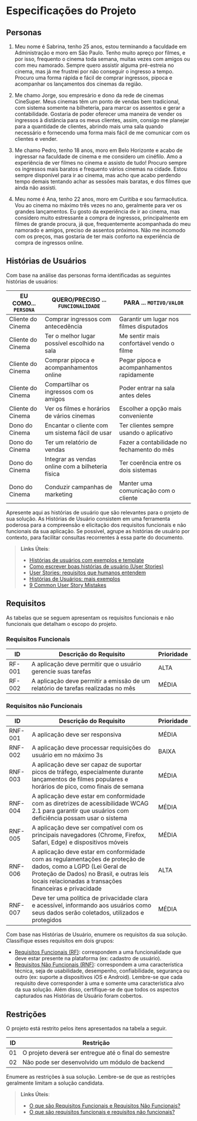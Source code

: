 # Especificações do Projeto

## Personas

1. Meu nome é Sabrina, tenho 25 anos, estou terminando a faculdade em Administração e moro em São Paulo. Tenho muito apreço por filmes, e por isso, frequento o cinema toda semana, muitas vezes com amigos ou com meu namorado. Sempre quero assistir alguma pré-estreia no cinema, mas já me frustrei por não conseguir o ingresso a tempo. Procuro uma forma rápida e fácil de comprar ingressos, pipoca e acompanhar os lançamentos dos cinemas da região.

1. Me chamo Jorge, sou empresário e dono da rede de cinemas CineSuper.  Meus cinemas têm um ponto de vendas bem tradicional, com sistema somente na bilheteria, para marcar os assentos e gerar a contabilidade. Gostaria de poder oferecer uma maneira de vender os ingressos à distância para os meus clientes, assim, consigo me planejar para a quantidade de clientes, abrindo mais uma sala quando necessário e fornecendo uma forma mais fácil de me comunicar com os clientes e vender.

1. Me chamo Pedro, tenho 18 anos, moro em Belo Horizonte e acabo de ingressar na faculdade de cinema e me considero um cinéfilo. Amo a experiência de ver filmes no cinema e assisto de tudo! Procuro sempre os ingressos mais baratos e frequento vários cinemas na cidade. Estou sempre disponível para ir ao cinema, mas acho que acabo perdendo tempo demais tentando achar as sessões mais baratas, e dos filmes que ainda não assisti.

1. Meu nome é Ana, tenho 22 anos, moro em Curitiba e sou farmacêutica. Vou ao cinema no máximo três vezes no ano, geralmente para ver os grandes lançamentos. Eu gosto da experiência de ir ao cinema, mas considero muito estressante a compra de ingressos, principalmente em filmes de grande procura, já que, frequentemente acompanhada do meu namorado e amigos, preciso de assentos próximos. Não me incomodo com os preços, mas gostaria de ter mais conforto na experiência de compra de ingressos online.

## Histórias de Usuários

Com base na análise das personas forma identificadas as seguintes histórias de usuários:

|EU COMO... `PERSONA`| QUERO/PRECISO ... `FUNCIONALIDADE`               |PARA ... `MOTIVO/VALOR`                     |
|--------------------|--------------------------------------------------|--------------------------------------------|
|Cliente do Cinema   | Comprar ingressos com antecedência               | Garantir um lugar nos filmes disputados    |
|Cliente do Cinema   | Ter o melhor lugar possível escolhido na sala    | Me sentir mais confortável vendo o filme   |
|Cliente do Cinema   | Comprar pipoca e acompanhamentos online          | Pegar pipoca e acompanhamentos rapidamente |
|Cliente do Cinema   | Compartilhar os ingressos com os amigos          | Poder entrar na sala antes deles           |
|Cliente do Cinema   | Ver os filmes e horários de vários cinemas       | Escolher a opção mais conveniente          |
|Dono do Cinema      | Encantar o cliente com um sistema fácil de usar  | Ter clientes sempre usando o aplicativo    |
|Dono do Cinema      | Ter um relatório de vendas                       | Fazer a contabilidade no fechamento do mês |
|Dono do Cinema      | Integrar as vendas online com a bilheteria física| Ter coerência entre os dois sistemas       |
|Dono do Cinema      | Conduzir campanhas de marketing                  | Manter uma comunicação com o cliente       |

Apresente aqui as histórias de usuário que são relevantes para o projeto de sua solução. As Histórias de Usuário consistem em uma ferramenta poderosa para a compreensão e elicitação dos requisitos funcionais e não funcionais da sua aplicação. Se possível, agrupe as histórias de usuário por contexto, para facilitar consultas recorrentes à essa parte do documento.

> **Links Úteis**:
> - [Histórias de usuários com exemplos e template](https://www.atlassian.com/br/agile/project-management/user-stories)
> - [Como escrever boas histórias de usuário (User Stories)](https://medium.com/vertice/como-escrever-boas-users-stories-hist%C3%B3rias-de-usu%C3%A1rios-b29c75043fac)
> - [User Stories: requisitos que humanos entendem](https://www.luiztools.com.br/post/user-stories-descricao-de-requisitos-que-humanos-entendem/)
> - [Histórias de Usuários: mais exemplos](https://www.reqview.com/doc/user-stories-example.html)
> - [9 Common User Story Mistakes](https://airfocus.com/blog/user-story-mistakes/)

## Requisitos

As tabelas que se seguem apresentam os requisitos funcionais e não funcionais que detalham o escopo do projeto.

### Requisitos Funcionais

|ID    | Descrição do Requisito  | Prioridade | 
|------|-----------------------------------------|----| 
|RF-001| A aplicação deve permitir que o usuário gerencie suas tarefas | ALTA |  
|RF-002| A aplicação deve permitir a emissão de um relatório de tarefas realizadas no mês   | MÉDIA | 


### Requisitos não Funcionais

|ID     | Descrição do Requisito                                            |Prioridade |
|-------|-------------------------------------------------------------------|-----------|
|RNF-001| A aplicação deve ser responsiva | MÉDIA | 
|RNF-002| A aplicação deve processar requisições do usuário em no máximo 3s |  BAIXA | 
|RNF-003| A aplicação deve ser capaz de suportar picos de tráfego, especialmente durante lançamentos de filmes populares e horários de pico, como finais de semana |  MÉDIA | 
|RNF-004| A aplicação deve estar em conformidade com as diretrizes de acessibilidade WCAG 2.1 para garantir que usuários com deficiência possam usar o sistema | MÉDIA | 
|RNF-005| A aplicação deve ser compatível com os principais navegadores (Chrome, Firefox, Safari, Edge) e dispositivos móveis | MÉDIA | 
|RNF-006| A aplicação deve estar em conformidade com as regulamentações de proteção de dados, como a LGPD (Lei Geral de Proteção de Dados) no Brasil, e outras leis locais relacionadas a transações financeiras e privacidade | ALTA | 
|RNF-007| Deve ter uma política de privacidade clara e acessível, informando aos usuários como seus dados serão coletados, utilizados e protegidos | MÉDIA | 

Com base nas Histórias de Usuário, enumere os requisitos da sua solução. Classifique esses requisitos em dois grupos:

- [Requisitos Funcionais
 (RF)](https://pt.wikipedia.org/wiki/Requisito_funcional):
 correspondem a uma funcionalidade que deve estar presente na
  plataforma (ex: cadastro de usuário).
- [Requisitos Não Funcionais
  (RNF)](https://pt.wikipedia.org/wiki/Requisito_n%C3%A3o_funcional):
  correspondem a uma característica técnica, seja de usabilidade,
  desempenho, confiabilidade, segurança ou outro (ex: suporte a
  dispositivos iOS e Android).
Lembre-se que cada requisito deve corresponder à uma e somente uma
característica alvo da sua solução. Além disso, certifique-se de que
todos os aspectos capturados nas Histórias de Usuário foram cobertos.

## Restrições

O projeto está restrito pelos itens apresentados na tabela a seguir.

|ID| Restrição                                             |
|--|-------------------------------------------------------|
|01| O projeto deverá ser entregue até o final do semestre |
|02| Não pode ser desenvolvido um módulo de backend        |


Enumere as restrições à sua solução. Lembre-se de que as restrições geralmente limitam a solução candidata.

> **Links Úteis**:
> - [O que são Requisitos Funcionais e Requisitos Não Funcionais?](https://codificar.com.br/requisitos-funcionais-nao-funcionais/)
> - [O que são requisitos funcionais e requisitos não funcionais?](https://analisederequisitos.com.br/requisitos-funcionais-e-requisitos-nao-funcionais-o-que-sao/)
